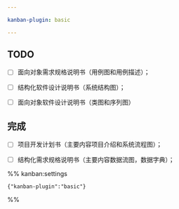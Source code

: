 ```yaml
---

kanban-plugin: basic

---
```


## TODO

- [ ] 面向对象需求规格说明书（用例图和用例描述）；
- [ ] 结构化软件设计说明书（系统结构图）；
- [ ] 面向对象软件设计说明书（类图和序列图）


## 完成

- [ ] 项目开发计划书（主要内容项目介绍和系统流程图）；
- [ ] 结构化需求规格说明书（主要内容数据流图，数据字典）；




%% kanban:settings
```
{"kanban-plugin":"basic"}
```
%%